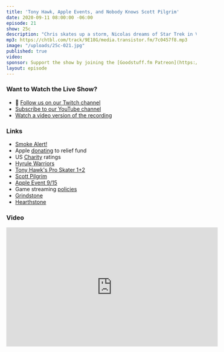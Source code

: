 ```yaml
---
title: 'Tony Hawk, Apple Events, and Nobody Knows Scott Pilgrim'
date: 2020-09-11 08:00:00 -06:00
episode: 21
show: 25c
description: "Chris skates up a storm, Nicolas dreams of Star Trek in VR, and we preview what might be coming from next week's Apple event."
mp3: https://chtbl.com/track/9E18G/media.transistor.fm/7c0457f8.mp3
image: "/uploads/25c-021.jpg"
published: true
video:
sponsor: Support the show by joining the [Goodstuff.fm Patreon](https://www.patreon.com/goodstuff)
layout: episode
---
```


### Want to Watch the Live Show?

* 💙 [Follow us on our Twitch channel](https://goodstuff.fm/twitch/)
* [Subscribe to our YouTube channel](https://www.youtube.com/user/goodstuffdotfm?sub_confirmation=1)
* [Watch a video version of the recording](https://youtu.be/elJGXK_2jys)



### Links

- [Smoke Alert!](https://wasmoke.blogspot.com/2020/09/smoke-alert.html?m=1)
- Apple [donating](https://appleinsider.com/articles/20/08/19/apple-to-support-california-wildfire-relief-efforts) to relief fund
- US [Charity](https://www.charitynavigator.org/index.cfm?bay=content.view&cpid=7574) ratings
- [Hyrule Warriors](https://www.zelda.com/hyrule-warriors/)
- [Tony Hawk's Pro Skater 1+2](https://www.tonyhawkthegame.com/)
- [Scott Pilgrim](https://twitter.com/NintendoAmerica/status/1304147844430004224)
- [Apple Event 9/15](https://www.apple.com/apple-events/)
- Game streaming [policies](https://www.macstories.net/news/apple-updates-multiple-app-review-guidelines-addressing-game-streaming-services-in-app-purchases-advertising-and-more/)
- [Grindstone](https://apps.apple.com/us/app/grindstone/id1357426636)
- [Hearthstone](https://playhearthstone.com/en-us/)

### Video

<iframe width="560" height="315" src="https://www.youtube.com/embed/elJGXK_2jys" frameborder="0" allow="accelerometer; autoplay; encrypted-media; gyroscope; picture-in-picture" allowfullscreen></iframe>